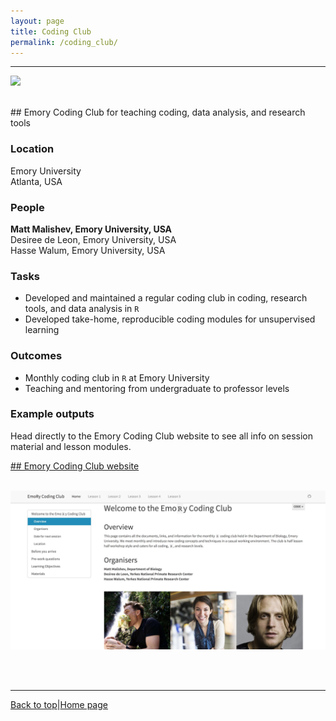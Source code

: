 ```yaml
---
layout: page
title: Coding Club
permalink: /coding_club/
---
```

<a id="top"></a>

******  
![](coding_club_header.png)

<br>
## Emory Coding Club for teaching coding, data analysis, and research tools  

### Location  

Emory University  
Atlanta, USA  

### People  

**Matt Malishev, Emory University, USA**    
Desiree de Leon, Emory University, USA    
Hasse Walum, Emory University, USA  

### Tasks   

* Developed and maintained a regular coding club in coding, research tools, and data analysis in `R`  
* Developed take-home, reproducible coding modules for unsupervised learning        

### Outcomes    

* Monthly coding club in `R` at Emory University
* Teaching and mentoring from undergraduate to professor levels        

### Example outputs  

Head directly to the Emory Coding Club website to see all info on session material and lesson modules.  

[## Emory Coding Club website](https://darwinanddavis.github.io/EmoRyCodingClub/index.html)    
<br>  

![](coding_club/coding_club1.jpg)
  
<br>  
<br>  

******  

[Back to top](#top)|[Home page](./index.md)
